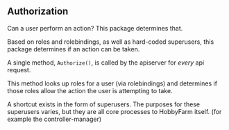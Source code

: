 ## Authorization

Can a user perform an action? This package determines that. 

Based on roles and rolebindings, as well as hard-coded superusers, this 
package determines if an action can be taken. 

A single method, `Authorize()`, is called by the apiserver for *every*
api request. 

This method looks up roles for a user (via rolebindings) and determines if those 
roles allow the action the user is attempting to take. 

A shortcut exists in the form of superusers. The purposes for these
superusers varies, but they are all core processes to HobbyFarm itself.
(for example the controller-manager)